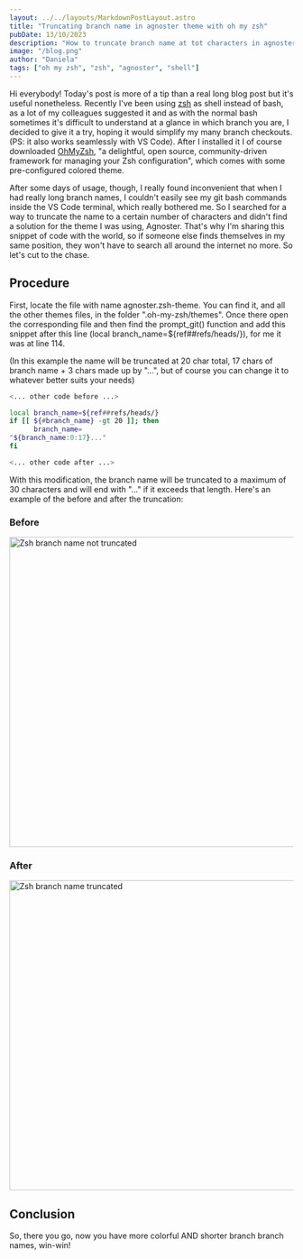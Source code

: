 ```yaml
---
layout: ../../layouts/MarkdownPostLayout.astro
title: "Truncating branch name in agnoster theme with oh my zsh"
pubDate: 13/10/2023
description: "How to truncate branch name at tot characters in agnoster theme with oh my zsh framework for zsh shell"
image: "/blog.png"
author: "Daniela"
tags: ["oh my zsh", "zsh", "agnoster", "shell"]
---
```


Hi everybody! Today's post is more of a tip than a real long blog post but it's useful nonetheless.
Recently I've been using [zsh](https://www.zsh.org/) as shell instead of bash, as a lot of my colleagues suggested it and as with the normal bash sometimes it's difficult to understand at a glance in which branch you are, I decided to give it a try, hoping it would simplify my many branch checkouts.(PS: it also works seamlessly with VS Code).
After I installed it I of course downloaded [OhMyZsh](https://ohmyz.sh/), "a delightful, open source, community-driven framework for managing your Zsh configuration", which comes with some pre-configured colored theme.

After some days of usage, though, I really found inconvenient that when I had really long branch names, I couldn't easily see my git bash commands inside the VS Code terminal, which really bothered me. So I searched for a way to truncate the name to a certain number of characters and didn't find a solution for the theme I was using, Agnoster.
That's why I'm sharing this snippet of code with the world, so if someone else finds themselves in my same position, they won't have to search all around the internet no more.
So let's cut to the chase.

## Procedure

First, locate the file with name agnoster.zsh-theme. You can find it, and all the other themes files, in the folder ".oh-my-zsh/themes".
Once there open the corresponding file and then find the prompt_git() function and add this snippet after this line (local branch_name=${ref##refs/heads/}), for me it was at line 114.

(In this example the name will be truncated at 20 char total, 17 chars of branch name + 3 chars made up by "...", but of course you can change it to whatever better suits your needs)

```bash
<... other code before ...>

local branch_name=${ref##refs/heads/}
if [[ ${#branch_name} -gt 20 ]]; then
      branch_name=
"${branch_name:0:17}..."
fi

<... other code after ...>

```

With this modification, the branch name will be truncated to a maximum of 30 characters and will end with "..." if it exceeds that length.
Here's an example of the before and after the truncation:

### Before

<img title="before" alt="Zsh branch name not truncated" src="/images/zsh/before.png" width="550px">

### After

<img title="after" alt="Zsh branch name truncated" src="/images/zsh/after.png"  width="550px">

## Conclusion

So, there you go, now you have more colorful AND shorter branch branch names, win-win!
